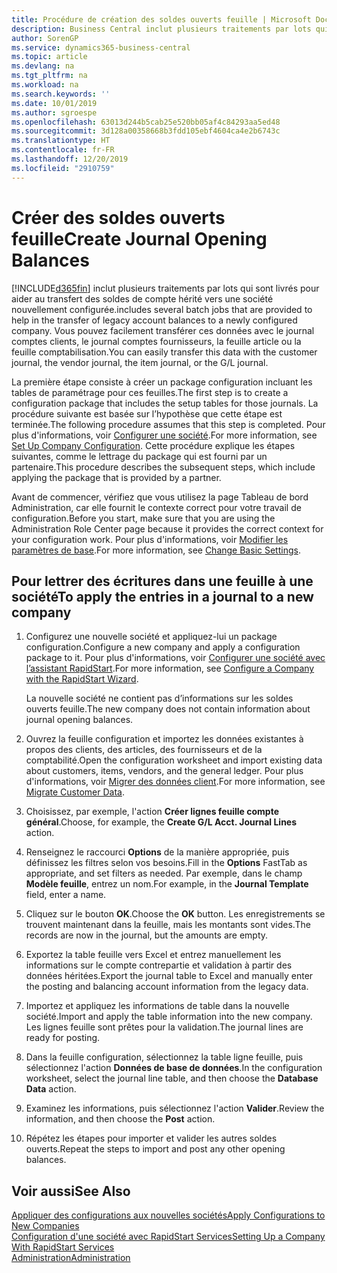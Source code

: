 ```yaml
---
title: Procédure de création des soldes ouverts feuille | Microsoft Docs
description: Business Central inclut plusieurs traitements par lots qui sont livrés pour aider au transfert des soldes de compte hérité vers une société nouvellement configurée. Vous pouvez facilement transférer ces données avec des validations de feuille.
author: SorenGP
ms.service: dynamics365-business-central
ms.topic: article
ms.devlang: na
ms.tgt_pltfrm: na
ms.workload: na
ms.search.keywords: ''
ms.date: 10/01/2019
ms.author: sgroespe
ms.openlocfilehash: 63013d244b5cab25e520bb05af4c84293aa5ed48
ms.sourcegitcommit: 3d128a00358668b3fdd105ebf4604ca4e2b6743c
ms.translationtype: HT
ms.contentlocale: fr-FR
ms.lasthandoff: 12/20/2019
ms.locfileid: "2910759"
---
```

# <a name="create-journal-opening-balances"></a><span data-ttu-id="9e542-104">Créer des soldes ouverts feuille</span><span class="sxs-lookup"><span data-stu-id="9e542-104">Create Journal Opening Balances</span></span>
[!INCLUDE[d365fin](includes/d365fin_md.md)] <span data-ttu-id="9e542-105">inclut plusieurs traitements par lots qui sont livrés pour aider au transfert des soldes de compte hérité vers une société nouvellement configurée.</span><span class="sxs-lookup"><span data-stu-id="9e542-105">includes several batch jobs that are provided to help in the transfer of legacy account balances to a newly configured company.</span></span> <span data-ttu-id="9e542-106">Vous pouvez facilement transférer ces données avec le journal comptes clients, le journal comptes fournisseurs, la feuille article ou la feuille comptabilisation.</span><span class="sxs-lookup"><span data-stu-id="9e542-106">You can easily transfer this data with the customer journal, the vendor journal, the item journal, or the G/L journal.</span></span>

<span data-ttu-id="9e542-107">La première étape consiste à créer un package configuration incluant les tables de paramétrage pour ces feuilles.</span><span class="sxs-lookup"><span data-stu-id="9e542-107">The first step is to create a configuration package that includes the setup tables for those journals.</span></span> <span data-ttu-id="9e542-108">La procédure suivante est basée sur l’hypothèse que cette étape est terminée.</span><span class="sxs-lookup"><span data-stu-id="9e542-108">The following procedure assumes that this step is completed.</span></span> <span data-ttu-id="9e542-109">Pour plus d'informations, voir [Configurer une société](admin-set-up-company-configuration.md).</span><span class="sxs-lookup"><span data-stu-id="9e542-109">For more information, see [Set Up Company Configuration](admin-set-up-company-configuration.md).</span></span> <span data-ttu-id="9e542-110">Cette procédure explique les étapes suivantes, comme le lettrage du package qui est fourni par un partenaire.</span><span class="sxs-lookup"><span data-stu-id="9e542-110">This procedure describes the subsequent steps, which include applying the package that is provided by a partner.</span></span>  

<span data-ttu-id="9e542-111">Avant de commencer, vérifiez que vous utilisez la page Tableau de bord Administration, car elle fournit le contexte correct pour votre travail de configuration.</span><span class="sxs-lookup"><span data-stu-id="9e542-111">Before you start, make sure that you are using the Administration Role Center page because it provides the correct context for your configuration work.</span></span> <span data-ttu-id="9e542-112">Pour plus d'informations, voir [Modifier les paramètres de base](ui-change-basic-settings.md).</span><span class="sxs-lookup"><span data-stu-id="9e542-112">For more information, see [Change Basic Settings](ui-change-basic-settings.md).</span></span>

## <a name="to-apply-the-entries-in-a-journal-to-a-new-company"></a><span data-ttu-id="9e542-113">Pour lettrer des écritures dans une feuille à une société</span><span class="sxs-lookup"><span data-stu-id="9e542-113">To apply the entries in a journal to a new company</span></span>  
1. <span data-ttu-id="9e542-114">Configurez une nouvelle société et appliquez-lui un package configuration.</span><span class="sxs-lookup"><span data-stu-id="9e542-114">Configure a new company and apply a configuration package to it.</span></span> <span data-ttu-id="9e542-115">Pour plus d'informations, voir [Configurer une société avec l’assistant RapidStart](admin-how-to-configure-a-company-with-the-rapidstart-wizard.md).</span><span class="sxs-lookup"><span data-stu-id="9e542-115">For more information, see [Configure a Company with the RapidStart Wizard](admin-how-to-configure-a-company-with-the-rapidstart-wizard.md).</span></span>  

    <span data-ttu-id="9e542-116">La nouvelle société ne contient pas d’informations sur les soldes ouverts feuille.</span><span class="sxs-lookup"><span data-stu-id="9e542-116">The new company does not contain information about journal opening balances.</span></span>  

2. <span data-ttu-id="9e542-117">Ouvrez la feuille configuration et importez les données existantes à propos des clients, des articles, des fournisseurs et de la comptabilité.</span><span class="sxs-lookup"><span data-stu-id="9e542-117">Open the configuration worksheet and import existing data about customers, items, vendors, and the general ledger.</span></span> <span data-ttu-id="9e542-118">Pour plus d'informations, voir [Migrer des données client](admin-migrate-customer-data.md).</span><span class="sxs-lookup"><span data-stu-id="9e542-118">For more information, see [Migrate Customer Data](admin-migrate-customer-data.md).</span></span>  
3. <span data-ttu-id="9e542-119">Choisissez, par exemple, l'action **Créer lignes feuille compte général**.</span><span class="sxs-lookup"><span data-stu-id="9e542-119">Choose, for example, the **Create G/L Acct. Journal Lines** action.</span></span>  
4. <span data-ttu-id="9e542-120">Renseignez le raccourci **Options** de la manière appropriée, puis définissez les filtres selon vos besoins.</span><span class="sxs-lookup"><span data-stu-id="9e542-120">Fill in the **Options** FastTab as appropriate, and set filters as needed.</span></span> <span data-ttu-id="9e542-121">Par exemple, dans le champ **Modèle feuille**, entrez un nom.</span><span class="sxs-lookup"><span data-stu-id="9e542-121">For example, in the **Journal Template** field, enter a name.</span></span>  
5. <span data-ttu-id="9e542-122">Cliquez sur le bouton **OK**.</span><span class="sxs-lookup"><span data-stu-id="9e542-122">Choose the **OK** button.</span></span> <span data-ttu-id="9e542-123">Les enregistrements se trouvent maintenant dans la feuille, mais les montants sont vides.</span><span class="sxs-lookup"><span data-stu-id="9e542-123">The records are now in the journal, but the amounts are empty.</span></span>  
6. <span data-ttu-id="9e542-124">Exportez la table feuille vers Excel et entrez manuellement les informations sur le compte contrepartie et validation à partir des données héritées.</span><span class="sxs-lookup"><span data-stu-id="9e542-124">Export the journal table to Excel and manually enter the posting and balancing account information from the legacy data.</span></span>
7. <span data-ttu-id="9e542-125">Importez et appliquez les informations de table dans la nouvelle société.</span><span class="sxs-lookup"><span data-stu-id="9e542-125">Import and apply the table information into the new company.</span></span> <span data-ttu-id="9e542-126">Les lignes feuille sont prêtes pour la validation.</span><span class="sxs-lookup"><span data-stu-id="9e542-126">The journal lines are ready for posting.</span></span>  
8. <span data-ttu-id="9e542-127">Dans la feuille configuration, sélectionnez la table ligne feuille, puis sélectionnez l'action **Données de base de données**.</span><span class="sxs-lookup"><span data-stu-id="9e542-127">In the configuration worksheet, select the journal line table, and then choose the **Database Data** action.</span></span>  
9. <span data-ttu-id="9e542-128">Examinez les informations, puis sélectionnez l'action **Valider**.</span><span class="sxs-lookup"><span data-stu-id="9e542-128">Review the information, and then choose the **Post** action.</span></span>  
10. <span data-ttu-id="9e542-129">Répétez les étapes pour importer et valider les autres soldes ouverts.</span><span class="sxs-lookup"><span data-stu-id="9e542-129">Repeat the steps to import and post any other opening balances.</span></span>  

## <a name="see-also"></a><span data-ttu-id="9e542-130">Voir aussi</span><span class="sxs-lookup"><span data-stu-id="9e542-130">See Also</span></span>  
[<span data-ttu-id="9e542-131">Appliquer des configurations aux nouvelles sociétés</span><span class="sxs-lookup"><span data-stu-id="9e542-131">Apply Configurations to New Companies</span></span>](admin-apply-configuration-to-new-companies.md)  
[<span data-ttu-id="9e542-132">Configuration d'une société avec RapidStart Services</span><span class="sxs-lookup"><span data-stu-id="9e542-132">Setting Up a Company With RapidStart Services</span></span>](admin-set-up-a-company-with-rapidstart.md)  
[<span data-ttu-id="9e542-133">Administration</span><span class="sxs-lookup"><span data-stu-id="9e542-133">Administration</span></span>](admin-setup-and-administration.md)

